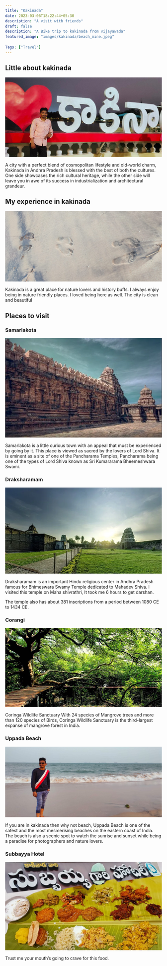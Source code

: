 ```yaml
---
title: "Kakinada"
date: 2023-03-06T18:22:44+05:30
description: "A visit with friends"
draft: false
description: "A Bike trip to kakinada from vijayawada"
featured_image: "images/kakinada/beach_mine.jpeg"

Tags: ["Travel"]
---
```


## Little about kakinada
![Kakinada](/images/kakinada/kakinada.jpeg)

A city with a perfect blend of cosmopolitan lifestyle and old-world charm, Kakinada in Andhra Pradesh is blessed with the best of both the cultures. One side showcases the rich cultural heritage, while the other side will leave you in awe of its success in industrialization and architectural grandeur.

## My experience in kakinada

![Kakinada](/images/kakinada/beach.jpeg)

Kakinada is a great place for nature lovers and history buffs. I always enjoy being in nature friendly places. I loved being here as well. The city is clean and beautiful

## Places to visit

### Samarlakota

![Samarlakota](/images/kakinada/samarlakota.webp)

Samarlakota is a little curious town with an appeal that must be experienced by going by it. This place is viewed as sacred by the lovers of Lord Shiva. It is eminent as a site of one of the Pancharama Temples, Pancharama being one of the types of Lord Shiva known as Sri Kumararama Bheemeshwara Swami.

### Draksharamam

![Draksharamam](/images/kakinada/draksharamam.webp)

Draksharamam is an important Hindu religious center in Andhra Pradesh famous for Bhimeswara Swamy Temple dedicated to Mahadev Shiva. I visited this temple on Maha shivrathri, It took me 6 hours to get darshan. 

The temple also has about 381 inscriptions from a period between 1080 CE to 1434 CE.

### Corangi

![Corangi](/images/kakinada/corangi.webp)

Coringa Wildlife Sanctuary With 24 species of Mangrove trees and more than 120 species of Birds, Coringa Wildlife Sanctuary is the third-largest expanse of mangrove forest in India.

### Uppada Beach

![Uppada beach](/images/kakinada/beach_mine.jpeg)

If you are in kakinada then why not beach, Uppada Beach is one of the safest and the most mesmerising beaches on the eastern coast of India. The beach is also a scenic spot to watch the sunrise and sunset while being a paradise for photographers and nature lovers.

### Subbayya Hotel
![Draksharamam](/images/kakinada/subbayagarihotel.webp)

Trust me your mouth’s going to crave for this food.
